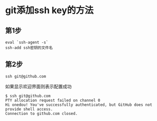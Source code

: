 # git添加ssh key的方法

## 第1步

    eval `ssh-agent -s`
    ssh-add ssh密钥的文件名

## 第2步

    ssh git@github.com

如果显示欢迎界面则表示配置成功

    $ ssh git@github.com
    PTY allocation request failed on channel 0
    Hi onedou! You've successfully authenticated, but GitHub does not provide shell access.
    Connection to github.com closed.
